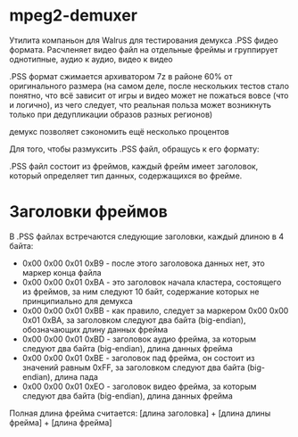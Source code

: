 # mpeg2-demuxer
Утилита компаньон для Walrus для тестирования демукса .PSS фидео формата.
Расчленяет видео файл на отдельные фреймы и группирует однотипные, аудио к аудио, видео к видео

.PSS формат сжимается архиватором 7z в районе 60% от оригинального размера
(на самом деле, после нескольких тестов стало понятно, что всё зависит от игры и видео может не пожаться вовсе (что и логично), из чего следует, что реальная польза может возникнуть только при дедупликации образов разных регионов)

демукс позволяет сэкономить ещё несколько процентов

Для того, чтобы размуксить .PSS файл, обращусь к его формату:

.PSS файл состоит из фреймов, каждый фрейм имеет заголовок, который определяет тип данных, содержащихся во фрейме.

# Заголовки фреймов

В .PSS файлах встречаются следующие заголовки, каждый длиною в 4 байта:

- 0x00 0x00 0x01 0xB9 - после этого заголовока данных нет, это маркер конца файла
- 0x00 0x00 0x01 0xBA - это заголовок начала кластера, состоящего из фреймов, за ним следуют 10 байт, содержание которых не принципиально для демукса
- 0x00 0x00 0x01 0xBB - как правило, следует за маркером 0x00 0x00 0x01 0xBA, за заголовком следуют два байта (big-endian), обозначающих длину данных фрейма
- 0x00 0x00 0x01 0xBD - заголовок аудио фрейма, за которым следуют два байта (big-endian), длина данных фрейма
- 0x00 0x00 0x01 0xBE - заголовок пад фрейма, он состоит из значений равным 0xFF, за заголовком следуют два байта (big-endian), длина пада
- 0x00 0x00 0x01 0xEO - заголовок видео фрейма, за которым следуют два байта (big-endian), длина данных фрейма

Полная длина фрейма считается: [длина заголовка] + [длина длины фрейма] + [длина фрейма]
